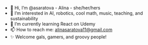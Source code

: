 - 👋 Hi, I’m @asaratova - Alina - she/her/hers
- 👀 I’m interested in AI, robotics, cool math, music, teaching, and sustainability
- 🌱 I’m currently learning React on Udemy
- 📫 How to reach me: alinasaratova11@gmail.com
- ✨ Welcome gals, gamers, and groovy people!

<!---
asaratova/asaratova is a ✨ special ✨ repository because its `README.md` (this file) appears on your GitHub profile.
You can click the Preview link to take a look at your changes.
--->
